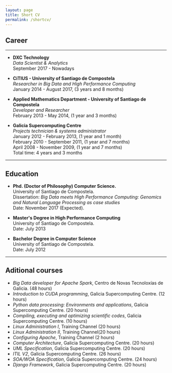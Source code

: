 ```yaml
---
layout: page
title: Short CV
permalink: /shortcv/
---
```


## Career ##

---

* **DXC Technology**  
_Data Scientist & Analytics_  
September 2017 - Nowadays  

* **CiTIUS - University of Santiago de Compostela**  
_Researcher in Big Data and High Performance Computing_  
January 2014 - August 2017, (3 years and 8 months)  

* **Applied Mathematics Department - University of Santiago de Compostela**  
_Developer and Researcher_  
February 2013 - May 2014, (1 year and 3 months)

* **Galicia Supercomputing Centre**  
_Projects technician & systems administrator_  
January 2012 - February 2013, (1 year and 1 month)  
February 2010 - September 2011, (1 year and 7 months)  
April 2008 - November 2009, (1 year and 7 months)  
Total time: 4 years and 3 months  

---

## Education ##
* **Phd. (Doctor of Philosophy) Computer Science.**  
University of Santiago de Compostela.  
Dissertation: _Big Data meets High Performance Computing: Genomics and Natural Language Processing as case studies_  
Date: November 2017 (Expected).

* **Master's Degree in High Performance Computing**  
University of Santiago de Compostela.  
Date: July 2013

* **Bachelor Degree in Computer Science**  
University of Santiago de Compostela.  
Date: July 2012

---

## Aditional courses ##
* _Big Data developer for Apache Spark_, Centro de Novas Tecnoloxías de Galicia. (48 hours)  
* _Introduction to CUDA programming_, Galicia Supercomputing Centre. (12 hours)  
* _Python data processing:  Environments and applications_, Galicia Supercomputing Centre. (20 hours)  
* _Compiling, executing and optimizing scientific codes_, Galicia Supercomputing Centre. (10 hours)  
* _Linux Administration I_, Training Channel (20 hours)  
* _Linux Administration II_, Training Channel(20 hours)  
* _Configuring Apache_, Training Channel (2 hours)  
* _Computer Architecture_, Galicia Supercomputing Centre. (20 hours)  
* _UML Specification_, Galicia Supercomputing Centre. (20 hours)  
* _ITIL V2_, Galicia Supercomputing Centre. (26 hours)  
* _SOA/WOA Specification_, Galicia Supercomputing Centre. (24 hours)  
* _Django Framework_, Galicia Supercomputing Centre. (20 hours)  